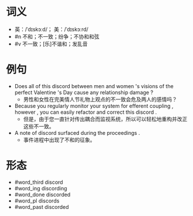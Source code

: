 # 词义
- 英：/ˈdɪskɔːd/； 美：/ˈdɪskɔːrd/
- #n 不和；不一致；纷争；不协和和弦
- #v 不一致；[乐]不谐和；发乱音
# 例句
- Does all of this discord between men and women 's visions of the perfect Valentine 's Day cause any relationship damage ?
	- 男性和女性在完美情人节礼物上观点的不一致会危及两人的感情吗？
- Because you regularly monitor your system for efferent coupling , however , you can easily refactor and correct this discord .
	- 但是，由于您一直针对传出耦合而监视系统，所以可以轻松地重构并改正这些不一致。
- A note of discord surfaced during the proceedings .
	- 事件进程中出现了不和的征象。
# 形态
- #word_third discord
- #word_ing discording
- #word_done discorded
- #word_pl discords
- #word_past discorded
